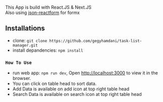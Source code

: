 This App is build with React.JS & Next.JS <br/>
Also using [json-reactform](https://github.com/eFishery/json-reactform) for formx

## Installations

- clone: `git clone https://github.com/gegyhamdani/task-list-manager.git`
- install depandencies: `npm install`

### `How To Use`
- run web app: `npm run dev`, Open [http://localhost:3000](http://localhost:3000) to view it in the browser.
- You can click on table head to sort data.
- Add Data is available on add icon at top right table head
- Search Data is available on search icon at top right table head


